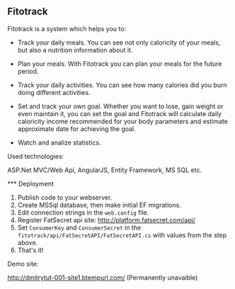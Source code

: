 Fitotrack
---------------

Fitotrack is a system which helps you to: 

* Track your daily meals. 
  You can see not only caloricity of your meals, but also a nutrition 
  information about it.

* Plan your meals.
  With Fitotrack you can plan your meals for the future period.

* Track your daily activities. 
  You can see how many calories did you burn doing different activities.
  
* Set and track your own goal. 
  Whether you want to lose, gain weight or even maintain it, you can set the 
  goal and Fitotrack will calculate daily caloricity income recommended for 
  your body parameters and estimate approximate date for achieving the goal.
  
* Watch and analize statistics.


Used technologies:

ASP.Net MVC/Web Api, AngularJS, Entity Framework, MS SQL etc.


*** Deployment

1. Publish code to your webserver.
2. Create MSSql database, then make initial EF migrations. 
3. Edit connection strings in the ```web.config``` file.
4. Register FatSecret api site: http://platform.fatsecret.com/api/
4. Set `ConsumerKey` and `ConsumerSecret` in the ```fitotrack/api/FatSecretAPI/FatSecretAPI.cs``` with values from the step above.
5. That's it!


Demo site:

http://dmitrytut-001-site1.btempurl.com/      (Permanently unavaible)

